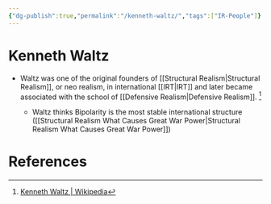```yaml
---
{"dg-publish":true,"permalink":"/kenneth-waltz/","tags":["IR-People"]}
---
```


# Kenneth Waltz

- Waltz was one of the original founders of [[Structural Realism\|Structural Realism]], or neo realism, in international [[IRT\|IRT]] and later became associated with the school of [[Defensive Realism\|Defensive Realism]]. [^1]

	- Waltz thinks Bipolarity is the most stable international structure ([[Structural Realism What Causes Great War Power\|Structural Realism What Causes Great War Power]])

# References

[^1]: [Kenneth Waltz | Wikipedia](https://en.wikipedia.org/wiki/Kenneth_Waltz)